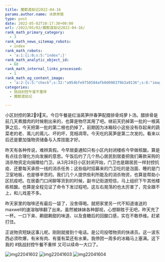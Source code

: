 ```yaml
---
title: 魔都渡劫记2022-04-16
params.author.name: 冰原奔狼
type: post
date: 2022-05-02T10:17:30+00:00
url: /2022/05/02/魔都渡劫记2022-04-16/
rank_math_primary_category:
  - 3
rank_math_news_sitemap_robots:
  - index
rank_math_robots:
  - 'a:1:{i:0;s:5:"index";}'
rank_math_analytic_object_id:
  - 60
rank_math_internal_links_processed:
  - 1
rank_math_og_content_image:
  - 'a:2:{s:5:"check";s:32:"a954bfe9750584afb0d098379b3a9136";s:6:"images";a:0:{}}'
categories:
  - 挑战封控午餐不重样
  - 魔都渡劫记

---
```

小区封控的第2⃣️9⃣️天。今日午餐是红油莴笋拌春笋配腊排骨炖萝卜汤。腊排骨是前几天煮腊肉的时候剔出来的，也算是物尽其用了吧。继前天扔掉第一批的一根莴笋之后，今天把第一批的第二根也扔掉了。前期因为冰箱较小这些没有存起来的蔬菜老的老、蔫儿的蔫儿、坏的坏，竞相凋零。今天吃的莴笋是第二次发的。看来以后还是要加强物资储备与入库技能才好。

昨天有各种传说，难辨真假。今早居委通知只有小区内封闭楼栋今早做核酸。算是有点往合理化方向发展的意思。午饭后约了几个热心居民到居委把我们筹款采购的消杀物资定向捐赠给门卫。从3月28日小区封闭开始，门卫也是跟居民一样封控抗疫、还要每天承担一线的消杀任务；这些临时招募来的门卫吃的是泡面、睡的是门卫室地板，也是够辛苦的。我们几个人提供些利所能及的消杀物资，也算是帮助小区抗疫吧。在居委门口闲聊等货到的时候，副书记街道短信，马上组织下午其他楼栋核酸。也算是全程见证了命令下发过程吧。这左右晃荡的也太厉害了，完全跟不上，和儿戏差不多。

昨天家里的咖啡还有最后一袋了，没舍得喝。就把家里另一代不知道谁送的maxwell的速溶咖啡翻了出来。虽然被妹妹各种鄙视，心想聊胜于无吧，昨天充了一杯。一口下来、齁甜齁甜的味道、以及食糖后的回酸口感，实在不敢恭维。赶紧打住。

正说物资短缺这事儿呢。刚刚就接到个电话。是公司投喂物资的快递员。这一波东西必须吹爆，有米有肉、有蛋有菜还有水果。我停团一周多的冰箱马上塞满。这下我的 #挑战封控午餐不重样 又可以续命一大口了。

<img decoding="async" src="https://i0.wp.com/s2.loli.net/2022/05/02/21VIsqMyY36peON.jpg?w=640&#038;ssl=1" alt="img22041602" data-recalc-dims="1" />
<img decoding="async" src="https://i0.wp.com/s2.loli.net/2022/05/02/n6SeuFJhzWp3dK2.jpg?w=640&#038;ssl=1" alt="img22041603" data-recalc-dims="1" />
<img decoding="async" src="https://i0.wp.com/s2.loli.net/2022/05/02/MkSydteY6CxBJKi.jpg?w=640&#038;ssl=1" alt="img22041604" data-recalc-dims="1" />
